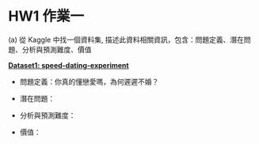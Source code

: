 # HW1 作業一
(a) 從 Kaggle 中找一個資料集, 描述此資料相關資訊，包含：問題定義、潛在問題、分析與預測難度、價值

**[Dataset1:  speed-dating-experiment](https://www.kaggle.com/annavictoria/speed-dating-experiment/kernels)**

* 問題定義：你真的懂戀愛嗎，為何遲遲不婚？

* 潛在問題：

* 分析與預測難度：

* 價值：
